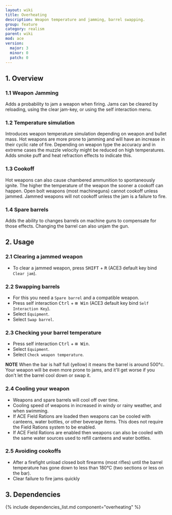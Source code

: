 ```yaml
---
layout: wiki
title: Overheating
description: Weapon temperature and jamming, barrel swapping.
group: feature
category: realism
parent: wiki
mod: ace
version:
  major: 3
  minor: 0
  patch: 0
---
```


## 1. Overview

### 1.1 Weapon Jamming

Adds a probability to jam a weapon when firing. Jams can be cleared by reloading, using the clear jam-key, or using the self interaction menu.

### 1.2 Temperature simulation

Introduces weapon temperature simulation depending on weapon and bullet mass. Hot weapons are more prone to jamming and will have an increase in their cyclic rate of fire. Depending on weapon type the accuracy and in extreme cases the muzzle velocity might be reduced on high temperatures. Adds smoke puff and heat refraction effects to indicate this.

### 1.3 Cookoff

Hot weapons can also cause chambered ammunition to spontaneously ignite. The higher the temperature of the weapon the sooner a cookoff can happen. Open bolt weapons (most machineguns) cannot cookoff unless jammed. Jammed weapons will not cookoff unless the jam is a failure to fire.

### 1.4 Spare barrels

Adds the ability to changes barrels on machine guns to compensate for those effects. Changing the barrel can also unjam the gun.

## 2. Usage

### 2.1 Clearing a jammed weapon

- To clear a jammed weapon, press <kbd>SHIFT</kbd> + <kbd>R</kbd> (ACE3 default key bind `Clear jam`).

### 2.2 Swapping barrels

- For this you need a `Spare barrel` and a compatible weapon.
- Press self interaction <kbd>Ctrl</kbd> + <kbd>⊞&nbsp;Win</kbd> (ACE3 default key bind `Self Interaction Key`).
- Select `Equipment`.
- Select `Swap barrel`.

### 2.3 Checking your barrel temperature

- Press self interaction <kbd>Ctrl</kbd> + <kbd>⊞&nbsp;Win</kbd>.
- Select `Equipment`.
- Select `Check weapon temperature`.

**NOTE** When the bar is half full (yellow) it means the barrel is around 500°c.
Your weapon will be even more prone to jams, and it'll get worse if you don't let the barrel cool down or swap it.

### 2.4 Cooling your weapon

- Weapons and spare barrels will cool off over time.
- Cooling speed of weapons in increased in windy or rainy weather, and when swimming.
- If ACE Field Rations are loaded then weapons can be cooled with canteens, water bottles, or other beverage items. This does not require the Field Rations system to be enabled.
- If ACE Field Rations are enabled then weapons can also be cooled with the same water sources used to refill canteens and water bottles.

### 2.5 Avoiding cookoffs

- After a firefight unload closed bolt firearms (most rifles) until the barrel temperature has gone down to less than 180°C (two sections or less on the bar).
- Clear failure to fire jams quickly

## 3. Dependencies

{% include dependencies_list.md component="overheating" %}
